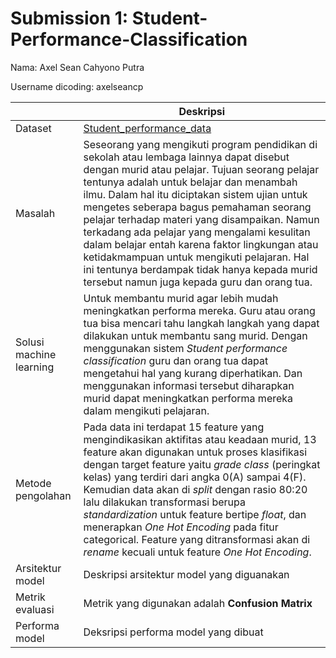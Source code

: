 # Submission 1: Student-Performance-Classification
Nama: Axel Sean Cahyono Putra

Username dicoding: axelseancp

| | Deskripsi |
| ----------- | ----------- |
| Dataset | [Student_performance_data](https://www.kaggle.com/datasets/rabieelkharoua/students-performance-dataset) |
| Masalah | Seseorang yang mengikuti program pendidikan di sekolah atau lembaga lainnya dapat disebut dengan murid atau pelajar. Tujuan seorang pelajar tentunya adalah untuk belajar dan menambah ilmu. Dalam hal itu diciptakan sistem ujian untuk mengetes seberapa bagus pemahaman seorang pelajar terhadap materi yang disampaikan. Namun terkadang ada pelajar yang mengalami kesulitan dalam belajar entah karena faktor lingkungan atau ketidakmampuan untuk mengikuti pelajaran. Hal ini tentunya berdampak tidak hanya kepada murid tersebut namun juga kepada guru dan orang tua. |
| Solusi machine learning | Untuk membantu murid agar lebih mudah meningkatkan performa mereka. Guru atau orang tua bisa mencari tahu langkah langkah yang dapat dilakukan untuk membantu sang murid. Dengan menggunakan sistem *Student performance classification* guru dan orang tua dapat mengetahui hal yang kurang diperhatikan. Dan menggunakan informasi tersebut diharapkan murid dapat meningkatkan performa mereka dalam mengikuti pelajaran. |
| Metode pengolahan | Pada data ini terdapat 15 feature yang mengindikasikan aktifitas atau keadaan murid, 13 feature akan digunakan untuk proses klasifikasi dengan target feature yaitu *grade class* (peringkat kelas) yang terdiri dari angka 0(A) sampai 4(F). Kemudian data akan di *split* dengan rasio 80:20 lalu dilakukan transformasi berupa *standardization* untuk feature bertipe *float*, dan menerapkan *One Hot Encoding* pada fitur categorical. Feature yang ditransformasi akan di *rename* kecuali untuk feature *One Hot Encoding*. |
| Arsitektur model | Deskripsi arsitektur model yang diguanakan |
| Metrik evaluasi | Metrik yang digunakan adalah **Confusion Matrix** |
| Performa model | Deksripsi performa model yang dibuat |